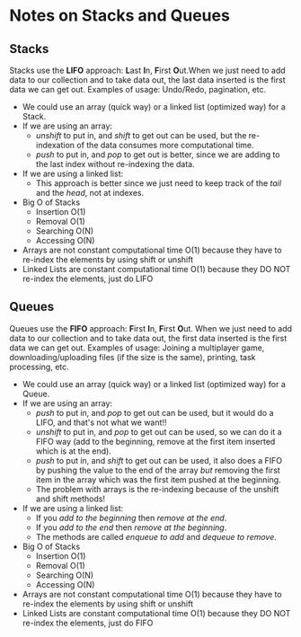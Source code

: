 # Notes on Stacks and Queues

## Stacks

Stacks use the **LIFO** approach: **L**ast **I**n, **F**irst **O**ut.When we just need to add data to our collection and to take data out, the last data inserted is the first data we can get out. Examples of usage: Undo/Redo, pagination, etc.

- We could use an array (quick way) or a linked list (optimized way) for a Stack.
- If we are using an array:
  - _unshift_ to put in, and _shift_ to get out can be used, but the re-indexation of the data consumes more computational time.
  - _push_ to put in, and _pop_ to get out is better, since we are adding to the last index without re-indexing the data.
- If we are using a linked list:
  - This approach is better since we just need to keep track of the _tail_ and the _head_, not at indexes.
- Big O of Stacks
  - Insertion O(1)
  - Removal O(1)
  - Searching O(N)
  - Accessing O(N)
- Arrays are not constant computational time O(1) because they have to re-index the elements by using shift or unshift
- Linked Lists are constant computational time O(1) because they DO NOT re-index the elements, just do LIFO

## Queues

Queues use the **FIFO** approach: **F**irst **I**n, **F**irst **O**ut. When we just need to add data to our collection and to take data out, the first data inserted is the first data we can get out. Examples of usage: Joining a multiplayer game, downloading/uploading files (if the size is the same), printing, task processing, etc.

- We could use an array (quick way) or a linked list (optimized way) for a Queue.
- If we are using an array:
  - _push_ to put in, and _pop_ to get out can be used, but it would do a LIFO, and that's not what we want!!
  - _unshift_ to put in, and _pop_ to get out can be used, so we can do it a FIFO way (add to the beginning, remove at the first item inserted which is at the end).
  - _push_ to put in, and _shift_ to get out can be used, it also does a FIFO by pushing the value to the end of the array _but_ removing the first item in the array which was the first item pushed at the beginning.
  - The problem with arrays is the re-indexing because of the unshift and shift methods!
- If we are using a linked list:
  - If you _add to the beginning_ then _remove at the end_.
  - If you _add to the end_ then _remove at the beginning_.
  - The methods are called _enqueue to add_ and _dequeue to remove_.
- Big O of Stacks
  - Insertion O(1)
  - Removal O(1)
  - Searching O(N)
  - Accessing O(N)
- Arrays are not constant computational time O(1) because they have to re-index the elements by using shift or unshift
- Linked Lists are constant computational time O(1) because they DO NOT re-index the elements, just do FIFO